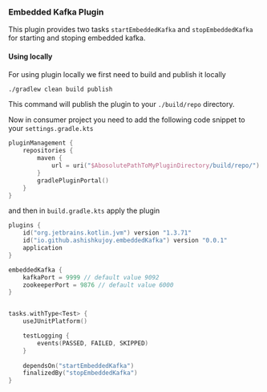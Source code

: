 ### Embedded Kafka Plugin
This plugin provides two tasks `startEmbeddedKafka` and `stopEmbeddedKafka` for starting and stoping embedded kafka.

#### Using locally
For using plugin locally we first need to build and publish it locally

```bash
./gradlew clean build publish
```

This command will publish the plugin to your `./build/repo` directory.

Now in consumer project you need to add the following code snippet to your `settings.gradle.kts`

```kotlin
pluginManagement {
    repositories {
        maven {
            url = uri("$AbosolutePathToMyPluginDirectory/build/repo/")
        }
        gradlePluginPortal()
    }
}
```

and then in `build.gradle.kts` apply the plugin
```kotlin
plugins {
    id("org.jetbrains.kotlin.jvm") version "1.3.71"
    id("io.github.ashishkujoy.embeddedKafka") version "0.0.1"
    application
}

embeddedKafka {
    kafkaPort = 9999 // default value 9092
    zookeeperPort = 9876 // default value 6000
}


tasks.withType<Test> {
    useJUnitPlatform()

    testLogging {
        events(PASSED, FAILED, SKIPPED)
    }
    
    dependsOn("startEmbeddedKafka")
    finalizedBy("stopEmbeddedKafka")
}
```

